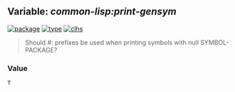 ## Variable: ***common-lisp:*print-gensym****
[![package](https://img.shields.io/badge/Package-COMMON--LISP-5f9ea0.svg?style=social&colorA=999999)](../) [![type](https://img.shields.io/badge/Type-Variable-5f9ea0.svg?style=social&colorA=999999)](../#variable) [![clhs](https://img.shields.io/badge/CLHS-*PRINT--GENSYM*-5f9ea0.svg?style=social&colorA=999999)](http://www.lispworks.com/documentation/HyperSpec/Body/v_pr_gen.htm) 

> Should #: prefixes be used when printing symbols with null SYMBOL-PACKAGE?

### Value
```
T
```
